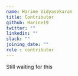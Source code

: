 ```yaml
---
name: Harine Vidyasekaran
title: Contributor
github: Harine19
twitter: ""
linkedin: ""
slack: ""
joining_date: ""
role : contributor
---
```


Still waiting for this
